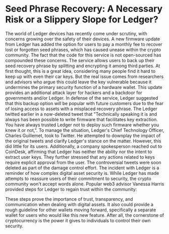 # Seed Phrase Recovery: A Necessary Risk or a Slippery Slope for Ledger?

The world of Ledger devices has recently come under scrutiny, with concerns growing over the safety of their devices. A new firmware update from Ledger has added the option for users to pay a monthly fee to recover lost or forgotten seed phrases, which has caused unease within the crypto community. The fact that the code for this service is not open-sourced has compounded these concerns.
The service allows users to back up their seed recovery phrase by splitting and encrypting it among third parties. At first thought, this is a great idea, considering many people find it hard to keep up with even their car keys. But the real issue comes from researchers and advisors who argue this could leave the key vulnerable because it undermines the primary security function of a hardware wallet. This update provides an additional attack layer for hackers and a backdoor for governments and/or Ledger. In defense of the service, Ledger suggested that this backup option will be popular with future customers due to the fear of losing access to assets with a misplaced recovery phrase.
The Ledger twitted earlier in a now-deleted tweet that "Technically speaking it is and always has been possible to write firmware that facilitates key extraction. You have always trusted Ledger not to deploy such firmware whether you knew it or not,". To manage the situation, Ledger's Chief Technology Officer, Charles Guillemet, took to Twitter. He attempted to downplay the impact of the original tweets and clarify Ledger's stance on the matter. However, this did little for its users.
Additionally, a company spokesperson reached out to CoinDesk, affirming that Ledger has neither the ability nor the intent to extract user keys. They further stressed that any actions related to keys require explicit approval from the user. The controversial tweets were soon deleted as part of the damage control effort.
The incident with Ledger is a reminder of how complex digital asset security is. While Ledger has made attempts to reassure users of their commitment to security, the crypto community won't accept words alone. Popular web3 advisor Vanessa Harris provided steps for Ledger to regain trust within the community:

These steps prove the importance of trust, transparency, and communication when dealing with digital assets. It also could provide a rough guideline for other wallets moving forward, specifically a separate wallet for users who would like this new feature. After all, the cornerstone of cryptocurrency is the power it gives to individuals to control their own security.
